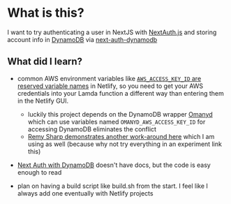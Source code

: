# What is this?

I want to try authenticating a user in NextJS with [NextAuth.js](https://next-auth.js.org/) and storing account info in [DynamoDB](https://aws.amazon.com/dynamodb/) via [next-auth-dynamodb](https://github.com/tgandrews/next-auth-dynamodb)

## What did I learn?

- common AWS environment variables like [`AWS_ACCESS_KEY_ID` are reserved variable names](https://community.netlify.com/t/aws-access-key-id-is-a-reserved-environment-variable/18835) in Netlify, so you need to get your AWS credentials into your Lamda function a different way than entering them in the Netlify GUI.

  - luckily this project depends on the DynamoDB wrapper [Omanyd](https://github.com/tgandrews/omanyd#getting-started) which can use variables named `OMANYD_AWS_ACCESS_KEY_ID` for accessing DynamoDB eliminates the conflict
  - [Remy Sharp demonstrates another work-around here](https://remysharp.com/2019/05/18/aws-inside-netlify) which I am using as well (because why not try everything in an experiment link this)

- [Next Auth with DynamoDB](https://github.com/tgandrews/next-auth-dynamodb) doesn't have docs, but the code is easy enough to read

- plan on having a build script like build.sh from the start. I feel like I always add one eventually with Netlify projects
